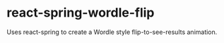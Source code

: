 # react-spring-wordle-flip
Uses react-spring to create a Wordle style flip-to-see-results animation.
